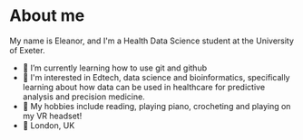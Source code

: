 # About me

My name is Eleanor, and I'm a Health Data Science student at the University of Exeter.

- 🌱 I’m currently learning how to use git and github
- 🩷 I'm interested in Edtech, data science and bioinformatics, specifically learning about how data can be used in healthcare for predictive analysis and precision medicine.
- 🎹 My hobbies include reading, playing piano, crocheting and playing on my VR headset!
- 📍 London, UK
  

